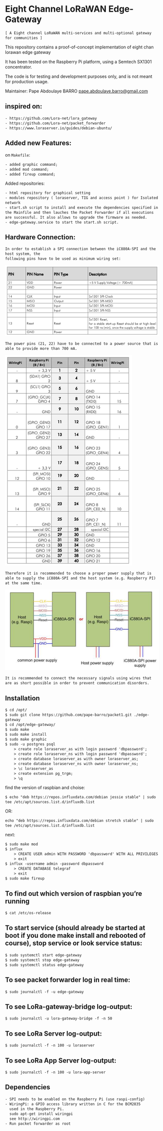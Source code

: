 Eight Channel LoRaWAN Edge-Gateway
==============================
```
[ A Eight channel LoRaWAN multi-services and multi-optional gateway for communities ]
```
This repository contains a proof-of-concept implementation of eight chan lorawan edge gateway

It has been tested on the Raspberry Pi platform, using a Semtech SX1301 concentrator.

The code is for testing and development purposes only, and is not meant for production usage.

Maintainer: Pape Abdoulaye BARRO  <pape.abdoulaye.barro@gmail.com>

inspired on:
------------

```
- https://github.com/Lora-net/lora_gateway
- https://github.com/Lora-net/packet_forwarder
- https://www.loraserver.io/guides/debian-ubuntu/
```

Added new Features:
------------------

on `Makefile`:
	
```
- added graphic command;
- added mod command;
- added fireup command;
```
Added repositories:

```
- html repository for graphical setting
- modules repository ( loraserver, TIG and access point ) for Isolated network
- start.sh script to install and execute the dependencies specified in the Mainfile and then lauches the Packet Forwarder if all executions are successful. It also allows to upgrade the firmware as needed.
- edge-gateway.service to start the start.sh script.
```
Hardware Connection:
-------------------

```
In order to establish a SPI connection between the iC880A-SPI and the host system, the
following pins have to be used as minimum wiring set:
```

![1](https://github.com/pape-barro/eight_chan_lorawan_edge_gateway/blob/master/content/1.png)
```
The power pins (21, 22) have to be connected to a power source that is able to provide more than 700 mA.
```
![2](https://github.com/pape-barro/eight_chan_lorawan_edge_gateway/blob/master/content/2.png)
```
Therefore it is recommended to choose a proper power supply that is able to supply the iC880A-SPI and the host system (e.g. Raspberry PI) at the same time.
```
![3](https://github.com/pape-barro/eight_chan_lorawan_edge_gateway/blob/master/content/3.png)
```
It is recommended to connect the necessary signals using wires that are as short possible in order to prevent communication disorders.
```
Installation
------------
```
$ cd /opt/
$ sudo git clone https://github.com/pape-barro/packet1.git ./edge-gateway
$ cd /opt/edge-gateway/
$ sudo make
$ sudo make install
$ sudo make graphic
$ sudo -u postgres psql
	> create role loraserver_as with login password 'dbpassword';
	> create role loraserver_ns with login password 'dbpassword';
	> create database loraserver_as with owner loraserver_as;
	> create database loraserver_ns with owner loraserver_ns;
	> \c loraserver_as
	> create extension pg_trgm;
	> \q
```
find the version of raspbian and choise:
```
$ echo "deb https://repos.influxdata.com/debian jessie stable" | sudo tee /etc/apt/sources.list.d/influxdb.list
```
OR:
```
echo "deb https://repos.influxdata.com/debian stretch stable" | sudo tee /etc/apt/sources.list.d/influxdb.list
```
next:
```
$ sudo make mod
$ influx
	> CREATE USER admin WITH PASSWORD 'dbpassword' WITH ALL PRIVILEGES
	> exit
$ influx -username admin -password dbpassword
	> CREATE DATABASE telegraf
	> exit
$ sudo make fireup

```
To find out which version of raspbian you’re running
-------------
```
$ cat /etc/os-release
```

To start service (should already be started at boot if you done make install and rebooted of course), stop service or look service status:
------------------------------------------------------------------------------------------------------------------------------------------
```
$ sudo systemctl start edge-gateway
$ sudo systemctl stop edge-gateway
$ sudo systemctl status edge-gateway
```
To see packet forwarder log in real time:
-------------------------------
```
$ sudo journalctl -f -u edge-gateway
```
To see LoRa-gateway-bridge log-output:
-------------------------------
```
$ sudo journalctl -u lora-gateway-bridge -f -n 50
```
To see LoRa Server log-output:
-------------------------------
```
$ sudo journalctl -f -n 100 -u loraserver
```
To see LoRa App Server log-output:
-------------------------------
```
$ sudo journalctl -f -n 100 -u lora-app-server
```

Dependencies
------------
```
- SPI needs to be enabled on the Raspberry Pi (use raspi-config)
- WiringPi: a GPIO access library written in C for the BCM2835
  used in the Raspberry Pi.
  sudo apt-get install wiringpi
  see http://wiringpi.com
- Run packet forwarder as root
```
